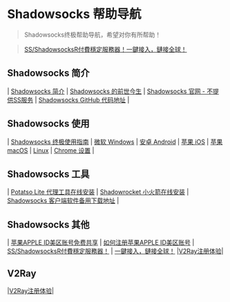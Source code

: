 # Shadowsocks 帮助导航

> Shadowsocks终极帮助导航，希望对你有所帮助！

> [SS/ShadowsocksR付費穩定服務器！一鍵接入，鏈接全球！](https://s-s-r.github.io/)

## Shadowsocks 简介 ##

| [Shadowsocks 简介](https://shadowsockshelp.github.io/Shadowsocks/whats-shadowsocks.html) | [Shadowsocks 的前世今生](https://shadowsockshelp.github.io/Shadowsocks/Shadowsocks-wiki.html) | [Shadowsocks 官网 - 不提供SS服务](https://shadowsocks.org/) | [Shadowsocks GitHub 代码地址](https://github.com/shadowsocks) | 

## Shadowsocks 使用 ##

| [Shadowsocks 终极使用指南](https://shadowsockshelp.github.io/Shadowsocks/) | [微软 Windows](https://shadowsockshelp.github.io/Shadowsocks/windows.html) | [ 安卓 Android](https://shadowsockshelp.github.io/Shadowsocks/Android.html) | [苹果 iOS](https://shadowsockshelp.github.io/Shadowsocks/ios.html) | [ 苹果 macOS](https://shadowsockshelp.github.io/Shadowsocks/mac.html) | [Linux](https://shadowsockshelp.github.io/Shadowsocks/linux.html) | [Chrome 设置](https://shadowsockshelp.github.io/Shadowsocks/Chrome.html) | 

## Shadowsocks 工具 ##

| [Potatso Lite 代理工具在线安装](https://shadowsockshelp.github.io/Potatso-Lite) | [Shadowrocket 小火箭在线安装](https://shadowsockshelp.github.io/ios) | [Shadowsocks 客户端软件备用下载地址](https://shadowsockshelp.github.io/Shadowsocks/download.html) | 

## Shadowsocks 其他 ##

| [苹果APPLE ID美区账号免费共享](https://shadowsockshelp.github.io/Shadowsocks/appleid.html) | [如何注册苹果APPLE ID美区账号](https://shadowsockshelp.github.io/Shadowsocks/apple-id.html) | [SS/ShadowsocksR付費穩定服務器！](https://s-s-r.github.io/) | [一鍵接入，鏈接全球！](https://s-s-r.github.io/) |[V2Ray注册体验](https://v2sx.github.io/)|

## V2Ray ##

|[V2Ray注册体验](https://v2sx.github.io/)|
